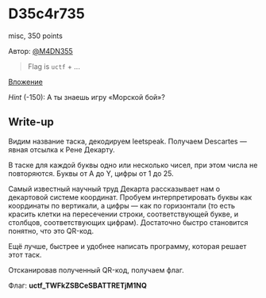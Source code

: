 # D35c4r735
misc, 350 points

Автор: [@M4DN355](https://t.me/M4DN355)

> Flag is `uctf` + ...

[Вложение](task.txt)

*Hint* (-150): А ты знаешь игру «Морской бой»?

## Write-up

Видим название таска, декодируем leetspeak. Получаем Descartes — 
явная отсылка к Рене Декарту.

В таске для каждой буквы одно или несколько чисел, при этом числа не 
повторяются. Буквы от A до Y, цифры от 1 до 25.

Самый известный научный труд Декарта рассказывает нам о декартовой
системе координат. Пробуем интерпретировать буквы как координаты по
вертикали, а цифры — как по горизонтали (то есть красить клетки на 
пересечении строки, соответствующей букве, и столбцов, соответствующих
цифрам). Достаточно быстро становится понятно, что это QR-код.

Ещё лучше, быстрее и удобнее написать программу, которая решает этот таск.

Отсканировав полученный QR-код, получаем флаг.

Флаг: **uctf_TWFkZSBCeSBATTRETjM1NQ**